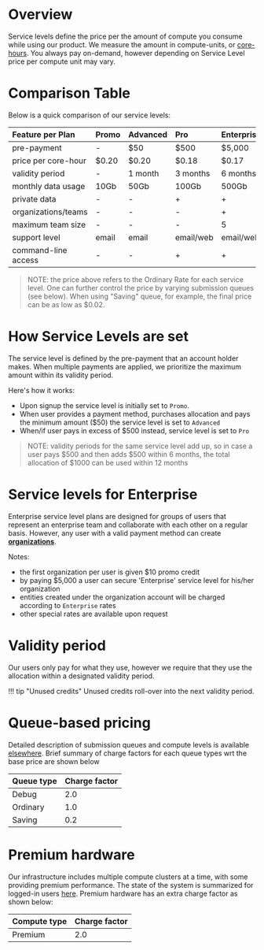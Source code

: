 # Overview

Service levels define the price per the amount of compute you consume while using our product. We measure the amount in compute-units, or [core-hours](https://en.wikipedia.org/wiki/CPU_time). You always pay on-demand, however depending on Service Level price per compute unit may vary.

# Comparison Table

Below is a quick comparison of our service levels:

| Feature per Plan         |  Promo      | Advanced           | Pro                | Enterprise         |  Enterprise-Extra         |
| :-------------           |:----------- |:-------------      |:-------------      |:-------------      |:-------------             |
| pre-payment               |  -          | $50                | $500               | $5,000             | $50,000                   |
| price per core-hour       |  $0.20      | $0.20              | $0.18              | $0.17              | $0.10                     |
| validity period          |  -          | 1 month            | 3 months           | 6 months           | 12 months                 |
| monthly data usage       |  10Gb       | 50Gb               | 100Gb              | 500Gb              | 5Tb                       |
| private data             |  -          | -                  | +                  | +                  | +                         |
| organizations/teams      |  -          | -                  | -                  | +                  | +                         |
| maximum team size        |  -          | -                  | -                  | 5                  | 15                        |
| support level            |  email      | email              | email/web          | email/web          | email/web/videoconference |
| command-line access      |  -          | -                  | +                  | +                  | +                         |

> NOTE: the price above refers to the Ordinary Rate for each service level. One can further control the price by varying submission queues (see below). When using "Saving" queue, for example, the final price can be as low as $0.02.

# How Service Levels are set

The service level is defined by the pre-payment that an account holder makes. When multiple payments are applied, we prioritize the maximum amount within its validity period.

Here's how it works:

- Upon signup the service level is initially set to `Promo`.
- When user provides a payment method, purchases allocation and pays the minimum amount ($50) the service level is set to `Advanced`
- When/if user pays in excess of $500 instead, service level is set to `Pro`

> NOTE: validity periods for the same service level add up, so in case a user pays $500 and then adds $500 within 6 months, the total allocation of $1000 can be used within 12 months  

# Service levels for Enterprise

Enterprise service level plans are designed for groups of users that represent an enterprise team and collaborate with each other on a regular basis. However, any user with a valid payment method can create [**organizations**](/collaboration/organizations/overview.md). 

Notes:

- the first organization per user is given $10 promo credit
- by paying $5,000 a user can secure 'Enterprise' service level for his/her organization
- entities created under the organization account will be charged according to `Enterprise` rates
- other special rates are available upon request

# Validity period

Our users only pay for what they use, however we require that they use the allocation within a designated validity period.

!!! tip "Unused credits"
    Unused credits roll-over into the next validity period.

# Queue-based pricing

Detailed description of submission queues and compute levels is available [elsewhere](../compute/levels-queues.md). Brief summary of charge factors for each queue types wrt the base price are shown below

|Queue type| Charge factor
|:---------|:------------
|Debug     | 2.0
|Ordinary  | 1.0
|Saving    | 0.2

# Premium hardware

Our infrastructure includes multiple compute clusters at a time, with some providing premium performance. The state of the system is summarized for logged-in users [here](https://platform.exabyte.io/clusters). Premium hardware has an extra charge factor as shown below: 

|Compute type | Charge factor
|:---------|:------------
|Premium   | 2.0
